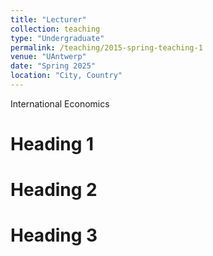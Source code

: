 ```yaml
---
title: "Lecturer"
collection: teaching
type: "Undergraduate"
permalink: /teaching/2015-spring-teaching-1
venue: "UAntwerp"
date: "Spring 2025"
location: "City, Country"
---
```


International Economics

Heading 1
======

Heading 2
======

Heading 3
======
